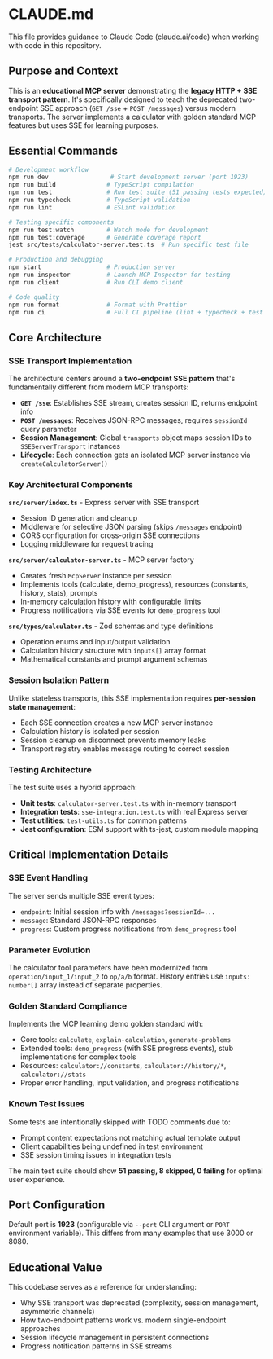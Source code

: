# CLAUDE.md

This file provides guidance to Claude Code (claude.ai/code) when working with code in this repository.

## Purpose and Context

This is an **educational MCP server** demonstrating the **legacy HTTP + SSE transport pattern**. It's specifically designed to teach the deprecated two-endpoint SSE approach (`GET /sse` + `POST /messages`) versus modern transports. The server implements a calculator with golden standard MCP features but uses SSE for learning purposes.

## Essential Commands

```bash
# Development workflow
npm run dev                 # Start development server (port 1923)
npm run build              # TypeScript compilation
npm run test               # Run test suite (51 passing tests expected)
npm run typecheck          # TypeScript validation
npm run lint               # ESLint validation

# Testing specific components
npm run test:watch         # Watch mode for development
npm run test:coverage      # Generate coverage report
jest src/tests/calculator-server.test.ts  # Run specific test file

# Production and debugging
npm start                  # Production server
npm run inspector          # Launch MCP Inspector for testing
npm run client             # Run CLI demo client

# Code quality
npm run format             # Format with Prettier
npm run ci                 # Full CI pipeline (lint + typecheck + test + build)
```

## Core Architecture

### SSE Transport Implementation
The architecture centers around a **two-endpoint SSE pattern** that's fundamentally different from modern MCP transports:

- **`GET /sse`**: Establishes SSE stream, creates session ID, returns endpoint info
- **`POST /messages`**: Receives JSON-RPC messages, requires `sessionId` query parameter
- **Session Management**: Global `transports` object maps session IDs to `SSEServerTransport` instances
- **Lifecycle**: Each connection gets an isolated MCP server instance via `createCalculatorServer()`

### Key Architectural Components

**`src/server/index.ts`** - Express server with SSE transport
- Session ID generation and cleanup
- Middleware for selective JSON parsing (skips `/messages` endpoint)
- CORS configuration for cross-origin SSE connections
- Logging middleware for request tracing

**`src/server/calculator-server.ts`** - MCP server factory
- Creates fresh `McpServer` instance per session
- Implements tools (calculate, demo_progress), resources (constants, history, stats), prompts
- In-memory calculation history with configurable limits
- Progress notifications via SSE events for `demo_progress` tool

**`src/types/calculator.ts`** - Zod schemas and type definitions
- Operation enums and input/output validation
- Calculation history structure with `inputs[]` array format
- Mathematical constants and prompt argument schemas

### Session Isolation Pattern
Unlike stateless transports, this SSE implementation requires **per-session state management**:
- Each SSE connection creates a new MCP server instance
- Calculation history is isolated per session
- Session cleanup on disconnect prevents memory leaks
- Transport registry enables message routing to correct session

### Testing Architecture
The test suite uses a hybrid approach:
- **Unit tests**: `calculator-server.test.ts` with in-memory transport
- **Integration tests**: `sse-integration.test.ts` with real Express server
- **Test utilities**: `test-utils.ts` for common patterns
- **Jest configuration**: ESM support with ts-jest, custom module mapping

## Critical Implementation Details

### SSE Event Handling
The server sends multiple SSE event types:
- `endpoint`: Initial session info with `/messages?sessionId=...`
- `message`: Standard JSON-RPC responses
- `progress`: Custom progress notifications from `demo_progress` tool

### Parameter Evolution
The calculator tool parameters have been modernized from `operation/input_1/input_2` to `op/a/b` format. History entries use `inputs: number[]` array instead of separate properties.

### Golden Standard Compliance
Implements the MCP learning demo golden standard with:
- Core tools: `calculate`, `explain-calculation`, `generate-problems`
- Extended tools: `demo_progress` (with SSE progress events), stub implementations for complex tools
- Resources: `calculator://constants`, `calculator://history/*`, `calculator://stats`
- Proper error handling, input validation, and progress notifications

### Known Test Issues
Some tests are intentionally skipped with TODO comments due to:
- Prompt content expectations not matching actual template output
- Client capabilities being undefined in test environment
- SSE session timing issues in integration tests

The main test suite should show **51 passing, 8 skipped, 0 failing** for optimal user experience.

## Port Configuration
Default port is **1923** (configurable via `--port` CLI argument or `PORT` environment variable). This differs from many examples that use 3000 or 8080.

## Educational Value
This codebase serves as a reference for understanding:
- Why SSE transport was deprecated (complexity, session management, asymmetric channels)
- How two-endpoint patterns work vs. modern single-endpoint approaches
- Session lifecycle management in persistent connections
- Progress notification patterns in SSE streams